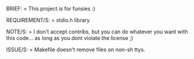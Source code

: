 BRIEF:
= This project is for funsies :)

REQUIREMENT/S:
= stdio.h library

NOTE/S:
= I don't accept contribs, but you can do whatever
  you want with this code... as long as you dont
  violate the license ;)

ISSUE/S:
= Makefile doesn't remove files on non-sh ttys.
